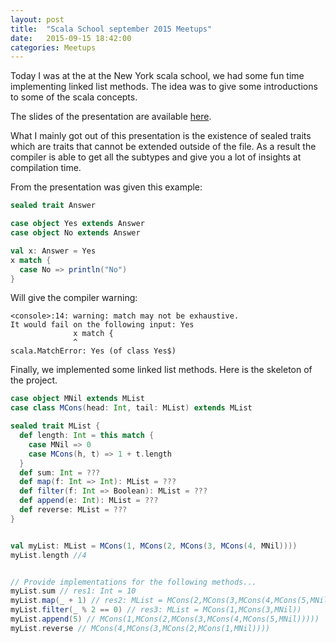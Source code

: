 ```yaml
---
layout: post
title:  "Scala School september 2015 Meetups"
date:   2015-09-15 18:42:00
categories: Meetups
---
```


Today I was at the at the New York scala school, we had some fun time implementing linked list methods. The idea was to give some introductions to some of the scala concepts.

The slides of the presentation are available [here](http://mattbanister.github.io/scala-nyc-uni).

What I mainly got out of this presentation is the existence of sealed traits which are traits that cannot be extended outside of the file. As a result the compiler is able to get all the subtypes and give you a lot of insights at compilation time.

From the presentation was given this example:

~~~scala
sealed trait Answer

case object Yes extends Answer
case object No extends Answer

val x: Answer = Yes
x match {
  case No => println("No")
}
~~~

Will give the compiler warning:

~~~
<console>:14: warning: match may not be exhaustive.
It would fail on the following input: Yes
              x match {
              ^
scala.MatchError: Yes (of class Yes$)
~~~

Finally, we implemented some linked list methods. Here is the skeleton of the project.

~~~scala
case object MNil extends MList
case class MCons(head: Int, tail: MList) extends MList

sealed trait MList {
  def length: Int = this match {
    case MNil => 0
    case MCons(h, t) => 1 + t.length
  }
  def sum: Int = ???
  def map(f: Int => Int): MList = ???
  def filter(f: Int => Boolean): MList = ???
  def append(e: Int): MList = ???
  def reverse: MList = ???
}


val myList: MList = MCons(1, MCons(2, MCons(3, MCons(4, MNil))))
myList.length //4


// Provide implementations for the following methods...
myList.sum // res1: Int = 10
myList.map(_ + 1) // res2: MList = MCons(2,MCons(3,MCons(4,MCons(5,MNil))))
myList.filter(_ % 2 == 0) // res3: MList = MCons(1,MCons(3,MNil))
myList.append(5) // MCons(1,MCons(2,MCons(3,MCons(4,MCons(5,MNil)))))
myList.reverse // MCons(4,MCons(3,MCons(2,MCons(1,MNil))))
~~~
